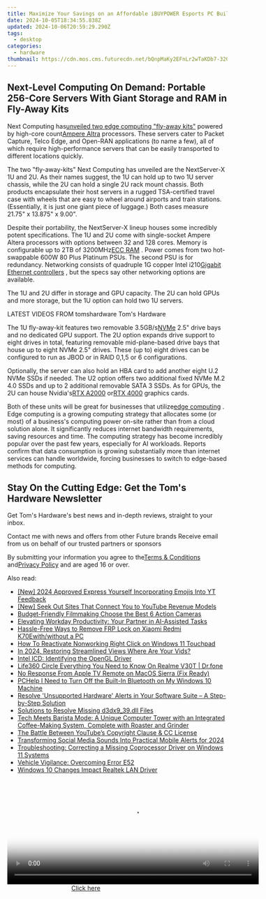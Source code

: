 ```yaml
---
title: Maximize Your Savings on an Affordable iBUYPOWER Esports PC Build for Competitive Play
date: 2024-10-05T18:34:55.838Z
updated: 2024-10-06T20:59:29.290Z
tags:
  - desktop
categories:
  - hardware
thumbnail: https://cdn.mos.cms.futurecdn.net/bQnpMaKy2EFnLr2wTaKDb7-320-80.png
---
```


## Next-Level Computing On Demand: Portable 256-Core Servers With Giant Storage and RAM in Fly-Away Kits

Next Computing has[unveiled two edge computing "fly-away kits"](https://solutions.nextcomputing.com/nextcomputing-and-ampere-cpus/) powered by high-core count[Ampere Altra](https://www.tomshardware.com/news/ampere-altra-max-128-core-priced) processors. These servers cater to Packet Capture, Telco Edge, and Open-RAN applications (to name a few), all of which require high-performance servers that can be easily transported to different locations quickly.

 The two "fly-away-kits" Next Computing has unveiled are the NextServer-X 1U and 2U. As their names suggest, the 1U can hold up to two 1U server chassis, while the 2U can hold a single 2U rack mount chassis. Both products encapsulate their host servers in a rugged TSA-certified travel case with wheels that are easy to wheel around airports and train stations. (Essentially, it is just one giant piece of luggage.) Both cases measure 21.75" x 13.875" x 9.00".

 Despite their portability, the NextServer-X lineup houses some incredibly potent specifications. The 1U and 2U come with single-socket Ampere Altera processors with options between 32 and 128 cores. Memory is configurable up to 2TB of 3200MHz[ECC RAM](https://www.tomshardware.com/reviews/ecc-memory-ram-glossary-definition,6013.html) . Power comes from two hot-swappable 600W 80 Plus Platinum PSUs. The second PSU is for redundancy. Networking consists of quadruple 1G copper Intel i210[Gigabit](https://www.tomshardware.com/reviews/gigabit-ethernet-bandwidth,2321-3.html) [Ethernet controllers](https://www.tomshardware.com/tech-industry/artificial-intelligence/jim-keller-suggests-nvidia-should-have-used-ethernet-to-stitch-together-blackwell-gpus) , but the specs say other networking options are available.

 The 1U and 2U differ in storage and GPU capacity. The 2U can hold GPUs and more storage, but the 1U option can hold two 1U servers.

 LATEST VIDEOS FROM tomshardware Tom's Hardware

 The 1U fly-away-kit features two removable 3.5GB/s[NVMe](https://www.tomshardware.com/news/nvme-2-0-supports-hard-disk-drives) 2.5" drive bays and no dedicated GPU support. The 2U option expands drive support to eight drives in total, featuring removable mid-plane-based drive bays that house up to eight NVMe 2.5" drives. These (up to) eight drives can be configured to run as JBOD or in RAID 0,1,5 or 6 configurations.

 Optionally, the server can also hold an HBA card to add another eight U.2 NVMe SSDs if needed. The U2 option offers two additional fixed NVMe M.2 4.0 SSDs and up to 2 additional removable SATA 3 SSDs. As for GPUs, the 2U can house Nvidia's[RTX A2000](https://www.tomshardware.com/news/nvidia-rtx-a2000-low-profile-workstation-gpu) or[RTX 4000](https://www.tomshardware.com/news/rtx-4000-sff-benchmarked) graphics cards.

 Both of these units will be great for businesses that utilize[edge computing](https://www.tomshardware.com/pc-components/cpus/intel-crams-meteor-lake-laptop-chips-into-a-socket-for-edge-computing-includes-arc-graphics-and-npu-for-ai-workloads) . Edge computing is a growing computing strategy that allocates some (or most) of a business's computing power on-site rather than from a cloud solution alone. It significantly reduces internet bandwidth requirements, saving resources and time. The computing strategy has become incredibly popular over the past few years, especially for AI workloads. Reports confirm that data consumption is growing substantially more than internet services can handle worldwide, forcing businesses to switch to edge-based methods for computing.

## Stay On the Cutting Edge: Get the Tom's Hardware Newsletter

 Get Tom's Hardware's best news and in-depth reviews, straight to your inbox.

 Contact me with news and offers from other Future brands  Receive email from us on behalf of our trusted partners or sponsors

 By submitting your information you agree to the[Terms & Conditions](https://futureplc.com/terms-conditions/) and[Privacy Policy](https://futureplc.com/privacy-policy/) and are aged 16 or over.

<ins class="adsbygoogle"
     style="display:block"
     data-ad-format="autorelaxed"
     data-ad-client="ca-pub-7571918770474297"
     data-ad-slot="1223367746"></ins>

<ins class="adsbygoogle"
     style="display:block"
     data-ad-client="ca-pub-7571918770474297"
     data-ad-slot="8358498916"
     data-ad-format="auto"
     data-full-width-responsive="true"></ins>

<span class="atpl-alsoreadstyle">Also read:</span>
<div><ul>
<li><a href="https://youtube-docs.techidaily.com/024-approved-express-yourself-incorporating-emojis-into-yt-feedback/"><u>[New] 2024 Approved Express Yourself Incorporating Emojis Into YT Feedback</u></a></li>
<li><a href="https://youtube-stream.techidaily.com/new-seek-out-sites-that-connect-you-to-youtube-revenue-models/"><u>[New] Seek Out Sites That Connect You to YouTube Revenue Models</u></a></li>
<li><a href="https://extra-information.techidaily.com/budget-friendly-filmmaking-choose-the-best-6-action-cameras/"><u>Budget-Friendly Filmmaking Choose the Best 6 Action Cameras</u></a></li>
<li><a href="https://tech-savvy.techidaily.com/elevating-workday-productivity-your-partner-in-ai-assisted-tasks/"><u>Elevating Workday Productivity: Your Partner in AI-Assisted Tasks</u></a></li>
<li><a href="https://bypass-frp.techidaily.com/hassle-free-ways-to-remove-frp-lock-on-xiaomi-redmi-k70ewithwithout-a-pc-by-drfone-android/"><u>Hassle-Free Ways to Remove FRP Lock on Xiaomi Redmi K70Ewith/without a PC</u></a></li>
<li><a href="https://driver-error.techidaily.com/how-to-reactivate-nonworking-right-click-on-windows-11-touchpad/"><u>How To Reactivate Nonworking Right Click on Windows 11 Touchpad</u></a></li>
<li><a href="https://facebook-clips.techidaily.com/in-2024-restoring-streamlined-views-where-are-your-vids/"><u>In 2024, Restoring Streamlined Views Where Are Your Vids?</u></a></li>
<li><a href="https://driver-error.techidaily.com/intel-icd-identifying-the-opengl-driver/"><u>Intel ICD: Identifying the OpenGL Driver</u></a></li>
<li><a href="https://fake-location.techidaily.com/life360-circle-everything-you-need-to-know-on-realme-v30t-drfone-by-drfone-virtual-android/"><u>Life360 Circle Everything You Need to Know On Realme V30T | Dr.fone</u></a></li>
<li><a href="https://driver-error.techidaily.com/no-response-from-apple-tv-remote-on-macos-sierra-fix-ready/"><u>No Response From Apple TV Remote on MacOS Sierra (Fix Ready)</u></a></li>
<li><a href="https://driver-error.techidaily.com/pchelp-i-need-to-turn-off-the-built-in-bluetooth-on-my-windows-10-machine/"><u>PCHelp I Need to Turn Off the Built-In Bluetooth on My Windows 10 Machine</u></a></li>
<li><a href="https://driver-error.techidaily.com/resolve-unsupported-hardware-alerts-in-your-software-suite-a-step-by-step-solution/"><u>Resolve 'Unsupported Hardware' Alerts in Your Software Suite – A Step-by-Step Solution</u></a></li>
<li><a href="https://tech-renaissance.techidaily.com/solutions-to-resolve-missing-d3dx939dll-files/"><u>Solutions to Resolve Missing d3dx9_39.dll Files</u></a></li>
<li><a href="https://driver-error.techidaily.com/tech-meets-barista-mode-a-unique-computer-tower-with-an-integrated-coffee-making-system-complete-with-roaster-and-grinder/"><u>Tech Meets Barista Mode: A Unique Computer Tower with an Integrated Coffee-Making System, Complete with Roaster and Grinder</u></a></li>
<li><a href="https://youtube-videos.techidaily.com/the-battle-between-youtubes-copyright-clause-and-cc-license/"><u>The Battle Between YouTube’s Copyright Clause & CC License</u></a></li>
<li><a href="https://some-tips.techidaily.com/transforming-social-media-sounds-into-practical-mobile-alerts-for-2024/"><u>Transforming Social Media Sounds Into Practical Mobile Alerts for 2024</u></a></li>
<li><a href="https://driver-error.techidaily.com/troubleshooting-correcting-a-missing-coprocessor-driver-on-windows-11-systems/"><u>Troubleshooting: Correcting a Missing Coprocessor Driver on Windows 11 Systems</u></a></li>
<li><a href="https://driver-error.techidaily.com/vehicle-vigilance-overcoming-error-e52/"><u>Vehicle Vigilance: Overcoming Error E52</u></a></li>
<li><a href="https://driver-error.techidaily.com/windows-10-changes-impact-realtek-lan-driver/"><u>Windows 10 Changes Impact Realtek LAN Driver</u></a></li>
</ul></div>

<!-- affiliate ads begin -->
<span id="1983584">
					<video width="576" height="240" style="cursor:pointer"
           poster="//a.impactradius-go.com/display-clicktoplayimage/1983584.png"
           onclick="if(!this.playClicked){this.play();this.setAttribute('controls',true);this.playClicked=true;}">
	   <source src="//a.impactradius-go.com/display-ad/22993-1983584">
	   <img src="//a.impactradius-go.com/display-clicktoplayimage/1983584.png" style="border: none; height: 100%; width: 100%; object-fit: contain">
	</video>
	<div style="width:360px;text-align:center"><a href="javascript:window.open(decodeURIComponent('https%3A%2F%2Fhomestyler.sjv.io%2Fc%2F5597632%2F1983584%2F22993'), '_blank');void(0);">Click here</a></div>
</span>
<img height="0" width="0" src="https://imp.pxf.io/i/5597632/1983584/22993" style="position:absolute;visibility:hidden;" border="0" />
<!-- affiliate ads end -->

